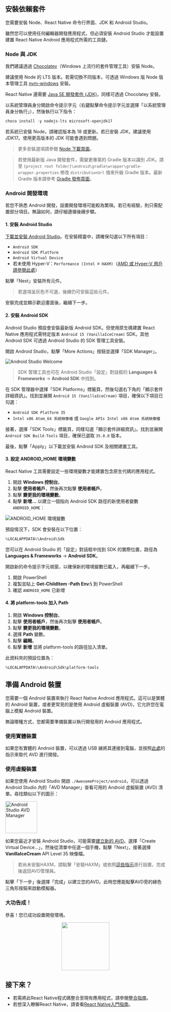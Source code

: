 <h2>安裝依賴套件</h2>

您需要安裝 Node、React Native 命令行界面、JDK 和 Android Studio。

雖然您可以使用任何編輯器開發應用程式，但必須安裝 Android Studio 才能設置建置 React Native Android 應用程式所需的工具鏈。

<h3 id="jdk">Node 與 JDK</h3>

我們建議透過 [Chocolatey](https://chocolatey.org/install)（Windows 上流行的套件管理工具）安裝 Node。

建議使用 Node 的 LTS 版本。若需切換不同版本，可透過 Windows 版 Node 版本管理工具 [nvm-windows](https://github.com/coreybutler/nvm-windows) 安裝。

React Native 還需要 [Java SE 開發套件 (JDK)](https://openjdk.java.net/projects/jdk/17/)，同樣可透過 Chocolatey 安裝。

以系統管理員身分開啟命令提示字元（右鍵點擊命令提示字元並選擇「以系統管理員身分執行」），然後執行以下指令：

```powershell
choco install -y nodejs-lts microsoft-openjdk17
```

若系統已安裝 Node，請確認版本為 18 或更新。若已安裝 JDK，建議使用 JDK17。使用更高版本的 JDK 可能會遇到問題。

> 更多安裝選項請參閱 [Node 下載頁面](https://nodejs.org/en/download/)。

> 若使用最新版 Java 開發套件，需變更專案的 Gradle 版本以識別 JDK。請至 `{project root folder}\android\gradle\wrapper\gradle-wrapper.properties` 修改 `distributionUrl` 值來升級 Gradle 版本。最新 Gradle 版本請參考 [Gradle 發佈頁面](https://gradle.org/releases/)。

<h3>Android 開發環境</h3>

若您不熟悉 Android 開發，設置開發環境可能較為繁瑣。若已有經驗，則只需配置部分項目。無論如何，請仔細遵循後續步驟。

<h4 id="android-studio">1. 安裝 Android Studio</h4>

[下載並安裝 Android Studio](https://developer.android.com/studio/index.html)。在安裝精靈中，請確保勾選以下所有項目：

- `Android SDK`
- `Android SDK Platform`
- `Android Virtual Device`
- 若未使用 Hyper-V：`Performance (Intel ® HAXM)`（[AMD 或 Hyper-V 用戶請參閱此處](https://android-developers.googleblog.com/2018/07/android-emulator-amd-processor-hyper-v.html)）

點擊「Next」安裝所有元件。

> 若選項呈灰色不可選，後續仍可安裝這些元件。

安裝完成並顯示歡迎畫面後，繼續下一步。

<h4 id="android-sdk">2. 安裝 Android SDK</h4>

Android Studio 預設會安裝最新版 Android SDK。但使用原生碼建置 React Native 應用程式需特定版本 `Android 15 (VanillaIceCream)` SDK。其他 Android SDK 可透過 Android Studio 的 SDK 管理工具安裝。

開啟 Android Studio，點擊「More Actions」按鈕並選擇「SDK Manager」。

![Android Studio Welcome](/docs/assets/GettingStartedAndroidStudioWelcomeWindows.png)

> SDK 管理工具也可在 Android Studio「設定」對話框的 **Languages & Frameworks** → **Android SDK** 中找到。

在 SDK 管理器中選擇「SDK Platforms」標籤頁，然後勾選右下角的「顯示套件詳細資訊」。找到並展開 `Android 15 (VanillaIceCream)` 項目，確保以下項目已勾選：

- `Android SDK Platform 35`
- `Intel x86 Atom_64 系統映像檔` 或 `Google APIs Intel x86 Atom 系統映像檔`

接著，選擇「SDK Tools」標籤頁，同樣勾選「顯示套件詳細資訊」。找到並展開 `Android SDK Build-Tools` 項目，確保已選取 `35.0.0` 版本。

最後，點擊「Apply」以下載並安裝 Android SDK 及相關建置工具。

<h4>3. 設定 ANDROID_HOME 環境變數</h4>

React Native 工具需要設定一些環境變數才能建置包含原生代碼的應用程式。

1. 開啟 **Windows 控制台**。
2. 點擊 **使用者帳戶**，然後再次點擊 **使用者帳戶**。
3. 點擊 **變更我的環境變數**。
4. 點擊 **新增...** 以建立一個指向 Android SDK 路徑的新使用者變數 `ANDROID_HOME`：

![ANDROID_HOME 環境變數](/docs/assets/GettingStartedAndroidEnvironmentVariableANDROID_HOME.png)

預設情況下，SDK 會安裝在以下位置：

```powershell
%LOCALAPPDATA%\Android\Sdk
```

您可以在 Android Studio 的「設定」對話框中找到 SDK 的實際位置，路徑為 **Languages & Frameworks** → **Android SDK**。

開啟新的命令提示字元視窗，以確保新的環境變數已載入，再繼續下一步。

1. 開啟 PowerShell
2. 複製並貼上 **Get-ChildItem -Path Env:\\** 到 PowerShell
3. 確認 `ANDROID_HOME` 已新增

<h4>4. 將 platform-tools 加入 Path</h4>

1. 開啟 **Windows 控制台**。
2. 點擊 **使用者帳戶**，然後再次點擊 **使用者帳戶**。
3. 點擊 **變更我的環境變數**。
4. 選擇 **Path** 變數。
5. 點擊 **編輯**。
6. 點擊 **新增** 並將 platform-tools 的路徑加入清單。

此資料夾的預設位置為：

```powershell
%LOCALAPPDATA%\Android\Sdk\platform-tools
```

<h2>準備 Android 裝置</h2>

您需要一個 Android 裝置來執行 React Native Android 應用程式。這可以是實體的 Android 裝置，或者更常見的是使用 Android 虛擬裝置 (AVD)，它允許您在電腦上模擬 Android 裝置。

無論哪種方式，您都需要準備裝置以執行開發用的 Android 應用程式。

<h3>使用實體裝置</h3>

如果您有實體的 Android 裝置，可以透過 USB 線將其連接到電腦，並按照[此處](running-on-device.md)的指示來取代 AVD 進行開發。

<h3>使用虛擬裝置</h3>

如果您使用 Android Studio 開啟 `./AwesomeProject/android`，可以透過 Android Studio 內的「AVD Manager」查看可用的 Android 虛擬裝置 (AVD) 清單。尋找類似以下的圖示：

<img src="/docs/assets/GettingStartedAndroidStudioAVD.svg" alt="Android Studio AVD Manager" width="100"/>

如果您最近才安裝 Android Studio，可能需要[建立新的 AVD](https://developer.android.com/studio/run/managing-avds.html)。選擇「Create Virtual Device...」，然後從清單中任選一個手機，點擊「Next」，接著選擇 **VanillaIceCream** API Level 35 映像檔。

> 若尚未安裝HAXM，請點擊「安裝HAXM」或依照[這些指示](https://github.com/intel/haxm/wiki/Installation-Instructions-on-Windows)進行設置，完成後返回AVD管理員。

點擊「下一步」後選擇「完成」以建立您的AVD。此時您應能點擊AVD旁的綠色三角形按鈕來啟動模擬器。

<h3>大功告成！</h3>

恭喜！您已成功設置開發環境。

<center><img src="/docs/assets/GettingStartedCongratulations.png" width="150"></img></center>

<h2>接下來？</h2>

- 若需將此React Native程式碼整合至現有應用程式，請參閱[整合指南](integration-with-existing-apps.md)。
- 若想深入瞭解React Native，請查看[React Native入門指南](getting-started)。